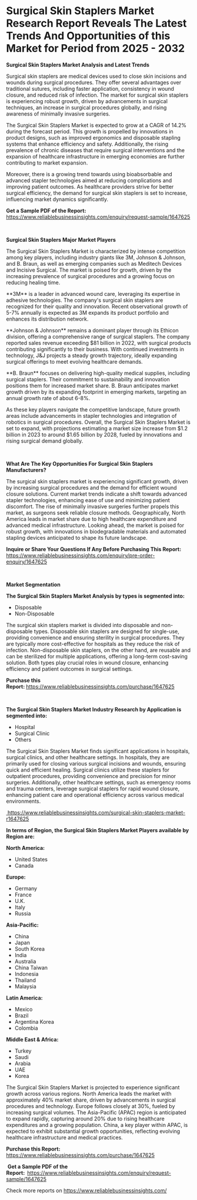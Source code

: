 <p><h1>Surgical Skin Staplers Market Research Report Reveals The Latest Trends And Opportunities of this Market for Period from 2025 - 2032</h1></p><p><strong>Surgical Skin Staplers Market Analysis and Latest Trends</strong></p>
<p><p>Surgical skin staplers are medical devices used to close skin incisions and wounds during surgical procedures. They offer several advantages over traditional sutures, including faster application, consistency in wound closure, and reduced risk of infection. The market for surgical skin staplers is experiencing robust growth, driven by advancements in surgical techniques, an increase in surgical procedures globally, and rising awareness of minimally invasive surgeries.</p><p>The Surgical Skin Staplers Market is expected to grow at a CAGR of 14.2% during the forecast period. This growth is propelled by innovations in product designs, such as improved ergonomics and disposable stapling systems that enhance efficiency and safety. Additionally, the rising prevalence of chronic diseases that require surgical interventions and the expansion of healthcare infrastructure in emerging economies are further contributing to market expansion. </p><p>Moreover, there is a growing trend towards using bioabsorbable and advanced stapler technologies aimed at reducing complications and improving patient outcomes. As healthcare providers strive for better surgical efficiency, the demand for surgical skin staplers is set to increase, influencing market dynamics significantly.</p></p>
<p><strong>Get a Sample PDF of the Report:&nbsp;</strong> <a href="https://www.reliablebusinessinsights.com/enquiry/request-sample/1647625?utm_campaign=2306&utm_medium=2&utm_source=Github&utm_content=ia&utm_term=04032025&utm_id=surgical-skin-staplers">https://www.reliablebusinessinsights.com/enquiry/request-sample/1647625</a></p>
<p>&nbsp;</p>
<p><strong>Surgical Skin Staplers Major Market Players</strong></p>
<p><p>The Surgical Skin Staplers Market is characterized by intense competition among key players, including industry giants like 3M, Johnson & Johnson, and B. Braun, as well as emerging companies such as Meditech Devices and Incisive Surgical. The market is poised for growth, driven by the increasing prevalence of surgical procedures and a growing focus on reducing healing time.</p><p>**3M** is a leader in advanced wound care, leveraging its expertise in adhesive technologies. The company's surgical skin staplers are recognized for their quality and innovation. Recent observational growth of 5-7% annually is expected as 3M expands its product portfolio and enhances its distribution network.</p><p>**Johnson & Johnson** remains a dominant player through its Ethicon division, offering a comprehensive range of surgical staplers. The company reported sales revenue exceeding $81 billion in 2022, with surgical products contributing significantly to their business. With continued investments in technology, J&J projects a steady growth trajectory, ideally expanding surgical offerings to meet evolving healthcare demands.</p><p>**B. Braun** focuses on delivering high-quality medical supplies, including surgical staplers. Their commitment to sustainability and innovation positions them for increased market share. B. Braun anticipates market growth driven by its expanding footprint in emerging markets, targeting an annual growth rate of about 6-8%.</p><p>As these key players navigate the competitive landscape, future growth areas include advancements in stapler technologies and integration of robotics in surgical procedures. Overall, the Surgical Skin Staplers Market is set to expand, with projections estimating a market size increase from $1.2 billion in 2023 to around $1.65 billion by 2028, fueled by innovations and rising surgical demand globally.</p></p>
<p>&nbsp;</p>
<p><strong>What Are The Key Opportunities For Surgical Skin Staplers Manufacturers?</strong></p>
<p><p>The surgical skin staplers market is experiencing significant growth, driven by increasing surgical procedures and the demand for efficient wound closure solutions. Current market trends indicate a shift towards advanced stapler technologies, enhancing ease of use and minimizing patient discomfort. The rise of minimally invasive surgeries further propels this market, as surgeons seek reliable closure methods. Geographically, North America leads in market share due to high healthcare expenditure and advanced medical infrastructure. Looking ahead, the market is poised for robust growth, with innovations in biodegradable materials and automated stapling devices anticipated to shape its future landscape.</p></p>
<p><strong>Inquire or Share Your Questions If Any Before Purchasing This Report:</strong> <a href="https://www.reliablebusinessinsights.com/enquiry/pre-order-enquiry/1647625?utm_campaign=2306&utm_medium=2&utm_source=Github&utm_content=ia&utm_term=04032025&utm_id=surgical-skin-staplers">https://www.reliablebusinessinsights.com/enquiry/pre-order-enquiry/1647625</a></p>
<p>&nbsp;</p>
<p><strong>Market Segmentation</strong></p>
<p><strong>The Surgical Skin Staplers Market Analysis by types is segmented into:</strong></p>
<p><ul><li>Disposable</li><li>Non-Disposable</li></ul></p>
<p><p>The surgical skin staplers market is divided into disposable and non-disposable types. Disposable skin staplers are designed for single-use, providing convenience and ensuring sterility in surgical procedures. They are typically more cost-effective for hospitals as they reduce the risk of infection. Non-disposable skin staplers, on the other hand, are reusable and can be sterilized for multiple applications, offering a long-term cost-saving solution. Both types play crucial roles in wound closure, enhancing efficiency and patient outcomes in surgical settings.</p></p>
<p><strong>Purchase this Report:&nbsp;</strong><a href="https://www.reliablebusinessinsights.com/purchase/1647625?utm_campaign=2306&utm_medium=2&utm_source=Github&utm_content=ia&utm_term=04032025&utm_id=surgical-skin-staplers">https://www.reliablebusinessinsights.com/purchase/1647625</a></p>
<p>&nbsp;</p>
<p><strong>The Surgical Skin Staplers Market Industry Research by Application is segmented into:</strong></p>
<p><ul><li>Hospital</li><li>Surgical Clinic</li><li>Others</li></ul></p>
<p><p>The Surgical Skin Staplers Market finds significant applications in hospitals, surgical clinics, and other healthcare settings. In hospitals, they are primarily used for closing various surgical incisions and wounds, ensuring quick and efficient healing. Surgical clinics utilize these staplers for outpatient procedures, providing convenience and precision for minor surgeries. Additionally, other healthcare settings, such as emergency rooms and trauma centers, leverage surgical staplers for rapid wound closure, enhancing patient care and operational efficiency across various medical environments.</p></p>
<p><a href="https://www.reliablebusinessinsights.com/surgical-skin-staplers-market-r1647625?utm_campaign=2306&utm_medium=2&utm_source=Github&utm_content=ia&utm_term=04032025&utm_id=surgical-skin-staplers">&nbsp;https://www.reliablebusinessinsights.com/surgical-skin-staplers-market-r1647625</a></p>
<p><strong>In terms of Region, the Surgical Skin Staplers Market Players available by Region are:</strong></p>
<p>
    <p> <strong> North America: </strong>
        <ul>
            <li>United States</li>
            <li>Canada</li>
        </ul>
        </p> 
    <p> <strong> Europe: </strong>
        <ul>
            <li>Germany</li>
            <li>France</li>
            <li>U.K.</li>
            <li>Italy</li>
            <li>Russia</li>
        </ul>
        </p> 
    <p> <strong> Asia-Pacific: </strong>
        <ul>
            <li>China</li>
            <li>Japan</li>
            <li>South Korea</li>
            <li>India</li>
            <li>Australia</li>
            <li>China Taiwan</li>
            <li>Indonesia</li>
            <li>Thailand</li>
            <li>Malaysia</li>
        </ul>
        </p> 
    <p> <strong> Latin America: </strong>
        <ul>
            <li>Mexico</li>
            <li>Brazil</li>
            <li>Argentina Korea</li>
            <li>Colombia</li>
        </ul>
        </p> 
    <p> <strong> Middle East & Africa: </strong>
        <ul>
            <li>Turkey</li>
            <li>Saudi</li>
            <li>Arabia</li>
            <li>UAE</li>
            <li>Korea</li>
        </ul>
    </p>
    </p>
<p><p>The Surgical Skin Staplers Market is projected to experience significant growth across various regions. North America leads the market with approximately 40% market share, driven by advancements in surgical procedures and technology. Europe follows closely at 30%, fueled by increasing surgical volumes. The Asia-Pacific (APAC) region is anticipated to expand rapidly, capturing around 20% due to rising healthcare expenditures and a growing population. China, a key player within APAC, is expected to exhibit substantial growth opportunities, reflecting evolving healthcare infrastructure and medical practices.</p></p>
<p><strong>Purchase this Report: </strong><a href="https://www.reliablebusinessinsights.com/purchase/1647625?utm_campaign=2306&utm_medium=2&utm_source=Github&utm_content=ia&utm_term=04032025&utm_id=surgical-skin-staplers">https://www.reliablebusinessinsights.com/purchase/1647625</a></p>
<p>&nbsp;<strong>Get a Sample PDF of the Report:&nbsp;&nbsp;</strong><a href="https://www.reliablebusinessinsights.com/enquiry/request-sample/1647625?utm_campaign=2306&utm_medium=2&utm_source=Github&utm_content=ia&utm_term=04032025&utm_id=surgical-skin-staplers">https://www.reliablebusinessinsights.com/enquiry/request-sample/1647625</a></p>
<p><strong></strong></p>
<p>Check more reports on <a href="https://www.reliablebusinessinsights.com/?utm_campaign=2306&utm_medium=2&utm_source=Github&utm_content=ia&utm_term=04032025&utm_id=surgical-skin-staplers">https://www.reliablebusinessinsights.com/</a></p>